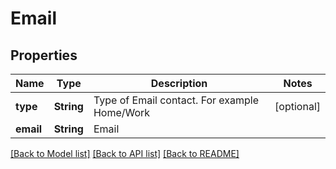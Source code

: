 # Email

## Properties
Name | Type | Description | Notes
------------ | ------------- | ------------- | -------------
**type** | **String** | Type of Email contact. For example Home/Work | [optional] 
**email** | **String** | Email | 

[[Back to Model list]](../README.md#documentation-for-models) [[Back to API list]](../README.md#documentation-for-api-endpoints) [[Back to README]](../README.md)


